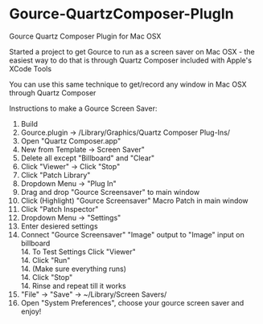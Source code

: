 Gource-QuartzComposer-PlugIn
============================

Gource Quartz Composer Plugin for Mac OSX  
  
Started a project to get Gource to run as a screen saver on Mac OSX - the easiest way to do that is through Quartz Composer included with Apple's XCode Tools  
  
You can use this same technique to get/record any window in Mac OSX through Quartz Composer  
  
Instructions to make a Gource Screen Saver:  

1. Build  
2. Gource.plugin -> /Library/Graphics/Quartz Composer Plug-Ins/  
3. Open "Quartz Composer.app"  
4. New from Template -> Screen Saver"  
5. Delete all except "Billboard" and "Clear"  
6. Click "Viewer" -> Click "Stop"  
7. Click "Patch Library"  
8. Dropdown Menu -> "Plug In"  
9. Drag and drop "Gource Screensaver" to main window  
10. Click (Highlight) "Gource Screensaver" Macro Patch in main window  
11. Click "Patch Inspector"  
12. Dropdown Menu -> "Settings"  
13. Enter desiered settings  
14. Connect "Gource Screensaver" "Image" output to "Image" input on billboard  
    14. To Test Settings Click "Viewer"  
    14. Click "Run"  
    14. (Make sure everything runs)  
    14. Click "Stop"  
    14. Rinse and repeat till it works  
15. "File" -> "Save" -> ~/Library/Screen Savers/  
16. Open "System Preferences", choose your gource screen saver and enjoy!  
